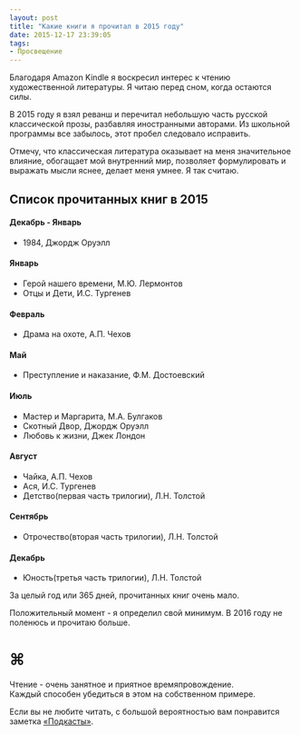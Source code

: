 ```yaml
---
layout: post
title: "Какие книги я прочитал в 2015 году"
date: 2015-12-17 23:39:05
tags:
- Просвещение
---
```


Благодаря Amazon Kindle я воскресил интерес к чтению художественной литературы. Я читаю перед сном, когда остаются силы. 

В 2015 году я взял реванш и перечитал небольшую часть русской классической прозы, разбавляя иностранными авторами. Из школьной программы все забылось, этот пробел следовало исправить. 

Отмечу, что классическая литература оказывает на меня значительное влияние, обогащает мой внутренний мир, позволяет формулировать и выражать мысли яснее, делает меня умнее. Я так считаю.


## Список прочитанных книг в 2015

#### Декабрь - Январь  
- 1984, Джордж Оруэлл

#### Январь
- Герой нашего времени, М.Ю. Лермонтов  
- Отцы и Дети, И.С. Тургенев  

#### Февраль
- Драма на охоте, А.П. Чехов


#### Май
- Преступление и наказание, Ф.М. Достоевский

#### Июль
- Мастер и Маргарита, М.А. Булгаков
- Скотный Двор, Джордж Оруэлл
- Любовь к жизни, Джек Лондон

#### Август
- Чайка, А.П. Чехов
- Ася, И.С. Тургенев
- Детство(первая часть трилогии), Л.Н. Толстой 

#### Сентябрь
- Отрочество(вторая часть трилогии), Л.Н. Толстой

#### Декабрь
- Юность(третья часть трилогии), Л.Н. Толстой


За целый год или 365 дней, прочитанных книг очень мало. 

Положительный момент - я определил свой минимум. 
В 2016 году не поленюсь и прочитаю больше.

# ⌘

Чтение - очень занятное и приятное времяпровождение.   
Каждый способен убедиться в этом на собственном примере.

Если вы не любите читать, с большой вероятностью вам понравится заметка [«Подкасты»](http://pavel.miroshnichen.co/2015/12/18/podcasts/).
